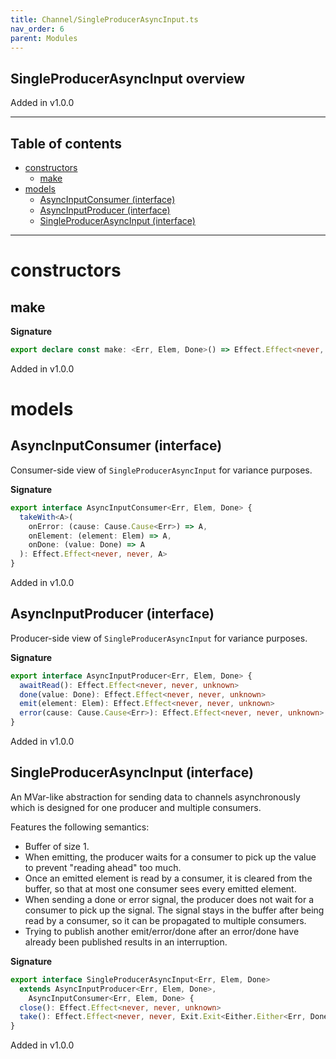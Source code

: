 ```yaml
---
title: Channel/SingleProducerAsyncInput.ts
nav_order: 6
parent: Modules
---
```


## SingleProducerAsyncInput overview

Added in v1.0.0

---

<h2 class="text-delta">Table of contents</h2>

- [constructors](#constructors)
  - [make](#make)
- [models](#models)
  - [AsyncInputConsumer (interface)](#asyncinputconsumer-interface)
  - [AsyncInputProducer (interface)](#asyncinputproducer-interface)
  - [SingleProducerAsyncInput (interface)](#singleproducerasyncinput-interface)

---

# constructors

## make

**Signature**

```ts
export declare const make: <Err, Elem, Done>() => Effect.Effect<never, never, SingleProducerAsyncInput<Err, Elem, Done>>
```

Added in v1.0.0

# models

## AsyncInputConsumer (interface)

Consumer-side view of `SingleProducerAsyncInput` for variance purposes.

**Signature**

```ts
export interface AsyncInputConsumer<Err, Elem, Done> {
  takeWith<A>(
    onError: (cause: Cause.Cause<Err>) => A,
    onElement: (element: Elem) => A,
    onDone: (value: Done) => A
  ): Effect.Effect<never, never, A>
}
```

Added in v1.0.0

## AsyncInputProducer (interface)

Producer-side view of `SingleProducerAsyncInput` for variance purposes.

**Signature**

```ts
export interface AsyncInputProducer<Err, Elem, Done> {
  awaitRead(): Effect.Effect<never, never, unknown>
  done(value: Done): Effect.Effect<never, never, unknown>
  emit(element: Elem): Effect.Effect<never, never, unknown>
  error(cause: Cause.Cause<Err>): Effect.Effect<never, never, unknown>
}
```

Added in v1.0.0

## SingleProducerAsyncInput (interface)

An MVar-like abstraction for sending data to channels asynchronously which is
designed for one producer and multiple consumers.

Features the following semantics:

- Buffer of size 1.
- When emitting, the producer waits for a consumer to pick up the value to
  prevent "reading ahead" too much.
- Once an emitted element is read by a consumer, it is cleared from the
  buffer, so that at most one consumer sees every emitted element.
- When sending a done or error signal, the producer does not wait for a
  consumer to pick up the signal. The signal stays in the buffer after
  being read by a consumer, so it can be propagated to multiple consumers.
- Trying to publish another emit/error/done after an error/done have
  already been published results in an interruption.

**Signature**

```ts
export interface SingleProducerAsyncInput<Err, Elem, Done>
  extends AsyncInputProducer<Err, Elem, Done>,
    AsyncInputConsumer<Err, Elem, Done> {
  close(): Effect.Effect<never, never, unknown>
  take(): Effect.Effect<never, never, Exit.Exit<Either.Either<Err, Done>, Elem>>
}
```

Added in v1.0.0
